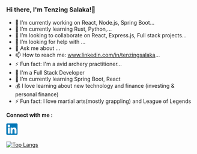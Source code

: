 ### Hi there, I'm Tenzing Salaka!👋


- 🔭 I’m currently working on React, Node.js, Spring Boot...
- 🌱 I’m currently learning Rust, Python,...
- 👯 I’m looking to collaborate on React, Express.js, Full stack projects...
- 🤔 I’m looking for help with ...
- 💬 Ask me about ...
- 📫 How to reach me: www.linkedin.com/in/tenzingsalaka...
- ⚡ Fun fact: I'm a avid archery practitioner...
- 🔭 I'm a Full Stack Developer
- 🌱 I’m currently learning Spring Boot, React
- 💰 I love learning about new technology and finance (investing & personal finance)
- ⚡ Fun fact: I love martial arts(mostly grappling) and League of Legends

**Connect with me :**

<a href="https://www.linkedin.com/in/tenzingsalaka/" target="_blank">
  <img align="left" alt="Arjun | LinkedIn" width="30px"  src="https://github.com/phurbalama/phurbalama/blob/e32c5b00b6a5baf275e2b65cdfa3f29b3e964a93/linkedin.svg" />
</a><br><br>

  [![Top Langs](https://github-readme-stats.vercel.app/api/top-langs/?username=salakatenzing&layout=compact)](https://github.com/salakatenzing/github-readme-stats)
